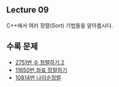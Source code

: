 ## Lecture 09

C++에서 여러 정렬(Sort) 기법들을 알아봅시다.

## 수록 문제

- [2751번 수 정렬하기 2](https://www.acmicpc.net/problem/2751)
- [11650번 좌표 정렬하기](https://www.acmicpc.net/problem/11650)
- [10814번 나이순정렬](https://www.acmicpc.net/problem/10814)
